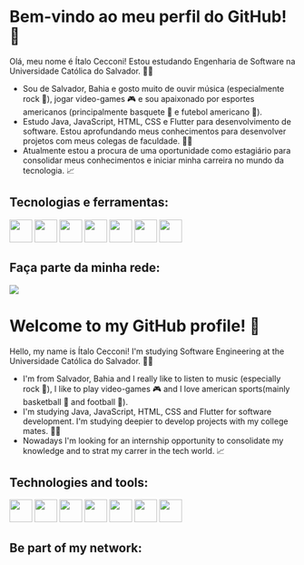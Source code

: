 # Bem-vindo ao meu perfil do GitHub! 👋
 Olá, meu nome é Ítalo Cecconi! Estou estudando Engenharia de Software na Universidade Católica do Salvador. 👨‍🎓
 
 - Sou de Salvador, Bahia e gosto muito de ouvir música (especialmente rock 🎸), jogar video-games 🎮 e sou apaixonado por esportes americanos (principalmente basquete 🏀 e futebol americano 🏈).
 - Estudo Java, JavaScript, HTML, CSS e Flutter para desenvolvimento de software. Estou aprofundando meus conhecimentos para desenvolver projetos com meus colegas de faculdade. 👨‍💻
 - Atualmente estou a procura de uma oportunidade como estagiário para consolidar meus conhecimentos e iniciar minha carreira no mundo da tecnologia. 📈

## Tecnologias e ferramentas:
<div >
  <img loading="lazy" src="https://cdn.jsdelivr.net/gh/devicons/devicon/icons/java/java-original.svg" width="40" height="40"/>
  
  <img src="https://cdn.jsdelivr.net/gh/devicons/devicon@latest/icons/javascript/javascript-original.svg" width="40" height="40"/>

  <img src="https://cdn.jsdelivr.net/gh/devicons/devicon@latest/icons/html5/html5-original.svg" width="40" height="40"/>

  <img src="https://cdn.jsdelivr.net/gh/devicons/devicon@latest/icons/css3/css3-original.svg" width="40" height="40"/>

  <img src="https://cdn.jsdelivr.net/gh/devicons/devicon@latest/icons/flutter/flutter-plain.svg" width="40" height="40"/>

  <img src="https://cdn.jsdelivr.net/gh/devicons/devicon@latest/icons/git/git-original.svg" width="40" height="40"/>

  <img src="https://cdn.jsdelivr.net/gh/devicons/devicon@latest/icons/github/github-original.svg" width="40" height="40"/>
          
</div>

## Faça parte da minha rede:
<div>
  <a href="[https://www.linkedin.com/in/italocecconi](https://www.linkedin.com/in/italocecconi/)" target="_blank"><img loading="lazy" src="https://img.shields.io/badge/-LinkedIn-%230077B5?style=for-the-badge&logo=linkedin&logoColor=white" target="_blank"></a>
</div>

# Welcome to my GitHub profile! 👋
Hello, my name is Ítalo Cecconi! I'm studying Software Engineering at the Universidade Católica do Salvador. 👨‍🎓

- I'm from Salvador, Bahia and I really like to listen to music (especially rock 🎸), I like to play video-games 🎮 and I love american sports(mainly basketball 🏀 and football 🏈).
- I'm studying Java, JavaScript, HTML, CSS and Flutter for software development. I'm studying deepier to develop projects with my college mates. 👨‍💻
- Nowadays I'm looking for an internship opportunity to consolidate my knowledge and to strat my carrer in the tech world. 📈

## Technologies and tools:
<div >
  <img loading="lazy" src="https://cdn.jsdelivr.net/gh/devicons/devicon/icons/java/java-original.svg" width="40" height="40"/>
  
  <img src="https://cdn.jsdelivr.net/gh/devicons/devicon@latest/icons/javascript/javascript-original.svg" width="40" height="40"/>

  <img src="https://cdn.jsdelivr.net/gh/devicons/devicon@latest/icons/html5/html5-original.svg" width="40" height="40"/>

  <img src="https://cdn.jsdelivr.net/gh/devicons/devicon@latest/icons/css3/css3-original.svg" width="40" height="40"/>

  <img src="https://cdn.jsdelivr.net/gh/devicons/devicon@latest/icons/flutter/flutter-plain.svg" width="40" height="40"/>

  <img src="https://cdn.jsdelivr.net/gh/devicons/devicon@latest/icons/git/git-original.svg" width="40" height="40"/>

  <img src="https://cdn.jsdelivr.net/gh/devicons/devicon@latest/icons/github/github-original.svg" width="40" height="40"/>
          
</div>

## Be part of my network:

  


 

<!--
**ItaloCecconiTGomes/ItaloCecconiTGomes** is a ✨ _special_ ✨ repository because its `README.md` (this file) appears on your GitHub profile.

Here are some ideas to get you started:

- 🔭 I’m currently working on ...
- 🌱 I’m currently learning ...
- 👯 I’m looking to collaborate on ...
- 🤔 I’m looking for help with ...
- 💬 Ask me about ...
- 📫 How to reach me: ...
- 😄 Pronouns: ...
- ⚡ Fun fact: ...
### Atualmente estou aprendendo Java para BackEnd e JavaScript, HTML, CSS e Flutter para FrontEnd
 A procura de um estágio
 Métodologias Ágeis (Scrum)
 Estou focando em aprofundar meus conhecimentos e a desenvolver projetos com meus colegas de faculdade
 Faça parte da minha rede: 

#Tecnologias:
-->
